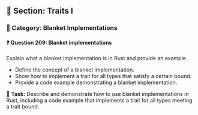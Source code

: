 ## 📘 Section: Traits I  
### 🔹 Category: Blanket Implementations  
#### ❓ Question 209: Blanket implementations

Explain what a blanket implementation is in Rust and provide an example.

- Define the concept of a blanket implementation.
- Show how to implement a trait for all types that satisfy a certain bound.
- Provide a code example demonstrating a blanket implementation.

🔧 **Task:** Describe and demonstrate how to use blanket implementations in Rust, including a code example that implements a trait for all types meeting a trait bound.
